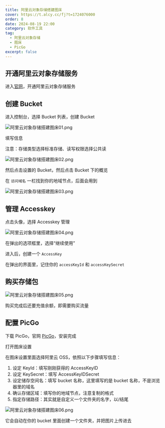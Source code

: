 ```yaml
---
title: 阿里云对象存储搭建图床
cover: https://t.alcy.cc/fj?t=1724076000
order: 8
date: 2024-08-19 22:00
category: 软件工具
tag: 
  - 阿里云对象存储
  - 图床
  - PicGo
excerpt: false
---
```


## 开通阿里云对象存储服务
进入[官网](https://www.aliyun.com/product/oss)，开通阿里云对象存储服务

## 创建 Bucket
进入控制台，选择 Bucket 列表，创建 Bucket

![阿里云对象存储搭建图床01.png](https://zhf-picture.oss-cn-qingdao.aliyuncs.com/my-img/阿里云对象存储搭建图床01.png)

填写信息

注意：存储类型选择标准存储、读写权限选择公共读

![阿里云对象存储搭建图床02.png](https://zhf-picture.oss-cn-qingdao.aliyuncs.com/my-img/阿里云对象存储搭建图床02.png)

然后点击设置的 Bucket，然后点击 Bucket 下的概览

在 `访问域名` 一栏找到你的地域节点，后面会用到

![阿里云对象存储搭建图床03.png](https://zhf-picture.oss-cn-qingdao.aliyuncs.com/my-img/阿里云对象存储搭建图床03.png)

## 管理 Accesskey
点击头像，选择 Accesskey 管理

![阿里云对象存储搭建图床04.png](https://zhf-picture.oss-cn-qingdao.aliyuncs.com/my-img/阿里云对象存储搭建图床04.png)

在弹出的选项框里，选择“继续使用”

进入后，创建一个 `AccessKey`

在弹出的界面里，记住你的 `accessKeyId` 和 `accessKeySecret`

## 购买存储包
![阿里云对象存储搭建图床05.png](https://zhf-picture.oss-cn-qingdao.aliyuncs.com/my-img/阿里云对象存储搭建图床05.png)

购买完成后还要充值余额，即需要购买流量

## 配置 PicGo
下载 PicGo，官网 [PicGo](https://molunerfinn.com/PicGo/)，安装完成

打开图床设置

在图床设置里面选择阿里云 OSS，依照以下步骤填写信息：

1. 设定 KeyId：填写刚刚获得的 AccessKeyID
2. 设定 KeySecret：填写 AccessKeyIDSecret
3. 设定储存空间名：填写 bucket 名称，这里填写的是 bucket 名称，不是浏览器里的域名
4. 确认存储区域：填写你的地域节点，注意复制的格式
5. 指定存储路径：其实就是自定义一个文件夹的名字，以/结尾

![阿里云对象存储搭建图床06.png](https://zhf-picture.oss-cn-qingdao.aliyuncs.com/my-img/阿里云对象存储搭建图床06.png)

它会自动在你的 bucket 里面创建一个文件夹，并把图片上传进去
